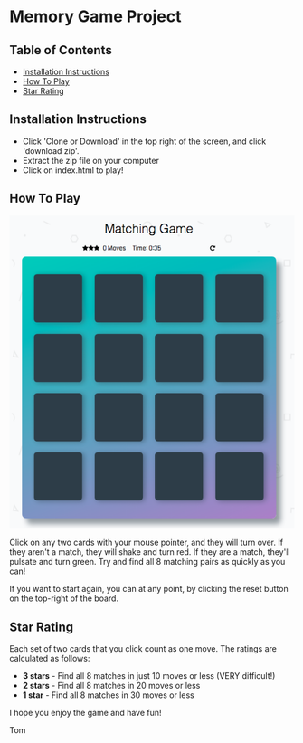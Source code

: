 # Memory Game Project

## Table of Contents

* [Installation Instructions](#installation-instructions)
* [How To Play](#how-to-play)
* [Star Rating](#star-rating)

## Installation Instructions

* Click 'Clone or Download' in the top right of the screen, and click 'download zip'.
* Extract the zip file on your computer
* Click on index.html to play!

## How To Play
![Image of the Memory Game board](https://raw.githubusercontent.com/tomastephenson/Udacity-Assignment-2-Matching-Game/master/img/board.png)

Click on any two cards with your mouse pointer, and they will turn over. If they aren't a match, they will shake and turn red. If they are a match, they'll pulsate and turn green. Try and find all 8 matching pairs as quickly as you can! 

If you want to start again, you can at any point, by clicking the reset button on the top-right of the board.

## Star Rating
Each set of two cards that you click count as one move. The ratings are calculated as follows:

* **3 stars** - Find all 8 matches in just 10 moves or less (VERY difficult!)
* **2 stars** - Find all 8 matches in 20 moves or less
* **1 star** - Find all 8 matches in 30 moves or less

I hope you enjoy the game and have fun!

Tom
